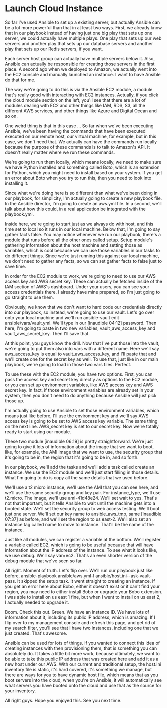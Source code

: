 # Launch Cloud Instance

So far I've used Ansible to set up a existing server, but actually Ansible can be a lot more powerful than that in at least two ways. First, we already know that in our playbook instead of having just one big play that sets up one server, we could actually have multiple plays. One play that sets up our web servers and another play that sets up our database servers and another play that sets up our Redis servers, if you want.

Each server host group can actually have multiple servers below it. Also, Ansible can actually be responsible for creating those servers in the first place. A second ago when we deployed to Amazon, we actually went into the EC2 console and manually launched an instance. I want to have Ansible do that for me.

The way we're going to do this is via the Ansible EC2 module, a module that's really good with interacting with EC2 instances. Actually, if you click the cloud module section on the left, you'll see that there are a lot of modules dealing with EC2 and other things like IAM, RDS, S3, all the different AWS services, and other things like Azure and Digital Ocean and so on.

One weird thing is that in this case ... So far when we've been executing Ansible, we've been having the commands that have been executed executed on our remote host, our virtual machine, for example, but in this case, we don't need that. We actually can have the commands run locally because the purpose of these commands is to talk to Amazon's API. It doesn't really matter where we run these commands.

We're going to run them locally, which means locally, we need to make sure we have Python installed and something called Boto, which is an extension for Python, which you might need to install based on your system. If you get an error about Boto when you try to run this, then you need to look into installing it.

Since what we're doing here is so different than what we've been doing in our playbook, for simplicity, I'm actually going to create a new playbook file. In the Ansible director, I'm going to create an aws.yml file. In a second, we'll talk about how this could, in a real application be integrated with the playbook.yml.

Inside here, we're going to start just as we always do with host, and this time set to local so it runs in our local machine. Below that, I'm going to say gather facts false. You may notice whenever we run our playbook, there's a module that runs before all the other ones called setup. Setup module's gathering information about the host machine and setting those as variables, which is cool because we can use those variables in our tasks to do different things. Since we're just running this against our local machine, we don't need to gather any facts, so we can set gather facts to false just to save time.

In order for the EC2 module to work, we're going to need to use our AWS access key and AWS secret key. These can actually be fetched inside of the IAM section of AWS's dashboard. Under your users, you can see your access credentials there. I already have mine prepared, so I'm just going to go straight to use them.

Obviously, we know that we don't want to hard code our credentials directly into our playbook, so instead, we're going to use our vault. Let's go over onto your local machine and we'll run ansible-vault edit ansible/vars/vault.yml. We'll type in our [inaudible 04:12] password. Then here, I'm going to paste in two new variables, vault_aws_access_key and vault_aws_secret_key. Then I'll save that.

At this point, you guys know the drill. Now that I've put those into the vault, we're going to put them also into vars with a different name. Here we'll say aws_access_key is equal to vault_aws_access_key, and I'll paste that and we'll create one for the secret key as well. To use that, just like in our main playbook, we're going to load in those two vars files. Perfect.

To use these with the EC2 module, you have two options. First, you can pass the access key and secret key directly as options to the EC2 module, or you can set up environment variables, like AWS access key and AWS secret key. In fact, if those environment variables are already set in your system, then you don't need to do anything because Ansible will just pick those up.

I'm actually going to use Ansible to set those environment variables, which means just like before, I'll use the environment key and we'll say AWS access key is going to be set to AWS access key variable. The same thing on the next line. AWS_secret key is set to our secret key. Now we're totally ready to start using our module.

These two module [inaudible 06:19] is pretty straightforward. We're just going to give it lots of information about the image that we want to boot, like, for example, the AMI image that we want to use, the security group that it's going to be in, the region that it's going to be in, and so forth.

In our playbook, we'll add the tasks and we'll add a task called create an instance. We use the EC2 module and we'll just start filling in those details. What I'm going to do is copy all the same details that we used before.

We'll use a t2 micro instance, we'll use the AMI that you can see here, and we'll use the same security group and key pair. For instance_type, we'll use t2.micro. The image, we'll use ami-41d48e24. We'll set wait to yes. That's not that important, but it tells Ansible to wait until the machine gets into a booted state. We'll set the security group to web access testing. We'll boot just one server. We'll set our key name to ansible_aws_tmp, same [inaudible 07:37] as before, and we'll set the region to us east-2. We'll also set an instance tag called name to move to instance. That'll be the name of the instance.

Just like all modules, we can register a variable at the bottom. We'll register a variable called EC2, which is going to be useful because that will have information about the IP address of the instance. To see what it looks like, we use debug. We'll say var=ec2. That's an even shorter version of the debug module that we've seen so far.

All right. Moment of truth. Let's flip over. We'll run our playbook just like before, ansible-playbook ansible/aws.yml-I ansible/host.ini--ask-vault-pass. It skipped the setup task. It went straight to creating an instance. If you get an error here about Bobo, either it doesn't exist or it can't find your region, you may need to either install Bobo or upgrade your Bobo extension. I was able to install on us east 1 fine, but when I went to install on us east 2, I actually needed to upgrade it.

Boom. Check this out. Green. We have an instance ID. We have lots of information about it, including its public IP address, which is amazing. If I flip over to my management console and refresh this page, and get rid of my search filter, you'll see that I have two instances, including one that we just created. That's awesome.

Ansible can be used for lots of things. If you wanted to connect this idea of creating instances with then provisioning them, that is something you can absolutely do. It takes a little bit more work, because ultimately, we want to be able to take this public IP address that was created here and add it as a new host under our AWS. With our current and traditional setup, the host.ini inventory file is static, it's hard covered, it's something we manage, but there are ways for you to have dynamic host file, which means that as you boot servers into the cloud, when you're on Ansible, it will automatically see what servers you have booted onto the cloud and use that as the source for your inventory.

All right guys. Hope you enjoyed this. See you next time.

